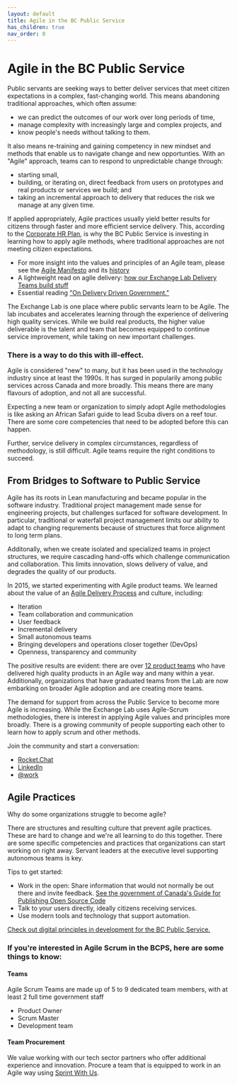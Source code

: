 ```yaml
---
layout: default
title: Agile in the BC Public Service
has_children: true
nav_order: 8
---
```


# Agile in the BC Public Service

Public servants are seeking ways to better deliver services that meet citizen expectations in a complex, fast-changing world. This means abandoning traditional approaches, which often assume:

* we can predict the outcomes of our work over long periods of time, 
* manage complexity with increasingly large and complex projects, and 
* know people's needs without talking to them. 

It also means re-training and gaining competency in new mindset and methods that enable us to navigate change and new opportunties. With  an "Agile" approach, teams can to respond to unpredictable change through:

* starting small,
* building, or iterating on, direct feedback from users on prototypes and real products or services we build; and
* taking an incremental approach to delivery that reduces the risk we manage at any given time.

If applied appropriately, Agile practices usually yield better results for citizens through faster and more efficient service delivery. This, according to the [Corporate HR Plan](https://www2.gov.bc.ca/assets/gov/careers/forms-tools/all-employees/corporate_plan_where_ideas_work.pdf "Corporate HR Plan"), is why the BC Public Service is investing in learning how to apply agile methods, where traditional approaches are not meeting citizen expectations.

* For more insight into the values and principles of an Agile team, please see the [Agile Manifesto](http://agilemanifesto.org "Agile Manifesto") and its [history](https://agilemanifesto.org/history.html "History of the Manifesto")
* A lightweight read on agile delivery: [how our Exchange Lab Delivery Teams build stuff](https://medium.com/@awilkinson/skateboard-bike-car-6bec841ed96e)
* Essential reading ["On Delivery Driven Government."](https://medium.com/code-for-america/delivery-driven-government-67e698c57c7b)
  
The Exchange Lab is one place where public servants learn to be Agile. The lab incubates and accelerates learning through the experience of delivering high quality services. While we build real products, the higher value deliverable is the talent and team that becomes equipped to continue service improvement, while taking on new important challenges.

### There is a way to do this with ill-effect.

Agile is considered "new" to many, but it has been used in the technology industry since at least the 1990s. It has surged in popularily among public services across Canada and more broadly. This means there are many flavours of adoption, and not all are successful.

Expecting a new team or organization to simply adopt Agile methodologies is like asking an African Safari guide to lead Scuba divers on a reef tour. There are some core competencies that need to be adopted before this can happen. 

Further, service delivery in complex circumstances, regardless of methodology, is still difficult. Agile teams require the right conditions to succeed.
  
## From Bridges to Software to Public Service

Agile has its roots in Lean manufacturing and became popular in the software industry. Traditional project management made sense for engineering projects, but challenges surfaced for software development. In particular,  traditional or waterfall project management limits our ability to adapt to changing requrements because of structures that force alignment to long term plans. 

Additonally, when we create isolated and specialized teams in project structures, we require cascading hand-offs which challenge communication and collaboration. This limits innovation, slows delivery of value, and degrades the quality of our products.

In 2015, we started experimenting with Agile product teams. We learned about the value of an [Agile Delivery Process](https://developer.gov.bc.ca/Agile-Delivery-Journey?intention=LOGIN#error=login_required "Agile Delivery Process")  and culture, including:
  * Iteration
  * Team collaboration and communication
  * User feedback
  * Incremental delivery
  * Small autonomous teams
  * Bringing developers and operations closer together (DevOps)
  * Openness, transparency and community

The positive results are evident: there are over [12 product teams](https://bcgov.github.io/ExchangeLabOps/Resident-Teams/README.html) who have delivered high quality products in an Agile way and many within a year. Additionally, organizations that have graduated teams from the Lab are now embarking on broader Agile adoption and are creating more teams.

The demand for support from across the Public Service to become more Agile is increasing. While the Exchange Lab uses Agile-Scrum methodologies, there is interest in applying Agile values and principles more broadly. There is a growing community of people supporting each other to learn how to apply scrum and other methods.

Join the community and start a conversation:
 * [Rocket.Chat](https://chat.pathfinder.gov.bc.ca "Rocket.Chat")
 * [LinkedIn](https://www.linkedin.com/company/bc-gov-csi-lab/ "BCDevExchange LinkedIn Page")
 * [@work](https://gww.gov.bc.ca/groups/bcdevexchange "BCDevExchange @work Page")

## Agile Practices

Why do some organizations struggle to become agile?

There are structures and resulting culture that prevent agile practices. These are hard to change and we're all learning to do this together. There are some specific competencies and practices that organizations can start working on right away. Servant leaders at the executive level supporting autonomous teams is key.

Tips to get started:

* Work in the open: Share information that would not normally be out there and invite feedback. [See the government of Canada's Guide for Publishing Open Source Code](https://www.canada.ca/en/government/system/digital-government/open-source-software/guide-for-publishing-open-source-code.html)
* Talk to your users directly, ideally citizens receiving services.
* Use modern tools and technology that support automation.

[Check out digital principles in development for the BC Public Service. ](https://github.com/bcgov/digital-principles "Digital Principles in the BCGov Github")

### If you're interested in Agile Scrum in the BCPS, here are some things to know:

#### Teams
Agile Scrum Teams are made up of 5 to 9 dedicated team members, with at least 2 full time government staff
* Product Owner
* Scrum Master
* Development team

#### Team Procurement
We value working with our tech sector partners who offer additional experience and innovation. Procure a team that is equipped to work in an Agile way using [Sprint With Us](https://www.bcdevexchange.org/sprintwithus).
